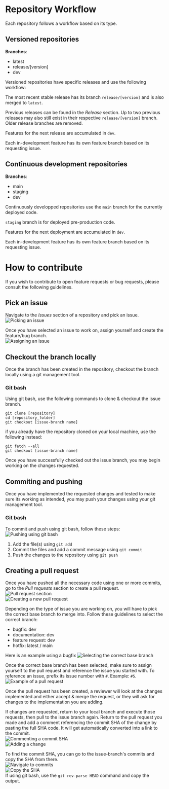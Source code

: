 # Repository Workflow

Each repository follows a workflow based on its type.

## Versioned repositories

**Branches**:
* latest
* release/[version]
* dev

Versioned repositories have specific releases and use the following workflow:

The most recent stable release has its branch ``release/[version]`` and is also merged to ``latest``.

Previous releases can be found in the *Release* section. Up to two previous releases may also still exist in their respective ``release/[version]`` branch.  
Older release branches are removed.

Features for the next release are accumulated in ``dev``.

Each in-development feature has its own feature branch based on its requesting issue.

## Continuous development repositories

**Branches**:
* main
* staging
* dev

Continuously developped repositories use the ``main`` branch for the currently deployed code.

``staging`` branch is for deployed pre-production code.

Features for the next deployment are accumulated in ``dev``.

Each in-development feature has its own feature branch based on its requesting issue.

# How to contribute

If you wish to contribute to open feature requests or bug requests, please consult the following guidelines.

## Pick an issue


Navigate to the *Issues* section of a repository and pick an issue.  
![Picking an issue](https://github.com/Central-Quebec-School-Board/.github/blob/main/profile/readme/picking_issue.png?raw=true)

Once you have selected an issue to work on, assign yourself and create the feature/bug branch.  
![Assigning an issue](https://github.com/Central-Quebec-School-Board/.github/blob/main/profile/readme/assigning_issue.png?raw=true)

## Checkout the branch locally

Once the branch has been created in the repository, checkout the branch locally using a git management tool.

### Git bash

Using git bash, use the following commands to clone & checkout the issue branch.
```
git clone [repository]
cd [repository_folder]
git checkout [issue-branch name]
```

if you already have the repository cloned on your local machine, use the following instead:
```
git fetch --all
git checkout [issue-branch name]
```

Once you have successfully checked out the issue branch, you may begin working on the changes requested.

## Commiting and pushing

Once you have implemented the requested changes and tested to make sure its working as intended, you may push your changes using your git management tool.

### Git bash


To commit and push using git bash, follow these steps:  
![Pushing using git bash](https://github.com/Central-Quebec-School-Board/.github/blob/main/profile/readme/pushing_using_git_bash.png?raw=true)  
1. Add the file(s) using ``git add``
2. Commit the files and add a commit message using ``git commit``
3. Push the changes to the repository using ``git push``

## Creating a pull request

Once you have pushed all the necessary code using one or more commits, go to the *Pull requests* section to create a pull request.  
![Pull request section](https://github.com/Central-Quebec-School-Board/.github/blob/main/profile/readme/pull_request_section.png?raw=true)  
![Creating a new pull request](https://github.com/Central-Quebec-School-Board/.github/blob/main/profile/readme/create_pr.png?raw=true)


Depending on the type of issue you are working on, you will have to pick the correct base branch to merge into.
Follow these guidelines to select the correct branch:
* bugfix: dev
* documentation: dev
* feature request: dev
* hotfix: latest / main

Here is an example using a bugfix
![Selecting the correct base branch](https://github.com/Central-Quebec-School-Board/.github/blob/main/profile/readme/selecting_base_branch.png?raw=true)

Once the correct base branch has been selected, make sure to assign yourself to the pull request and reference the issue you started with. To reference an issue, prefix its issue number with `#`. Example: `#5`.  
![Example of a pull request](https://github.com/Central-Quebec-School-Board/.github/blob/main/profile/readme/example_pr.png?raw=true)

Once the pull request has been created, a reviewer will look at the changes implemented and either accept & merge the request, or they will ask for changes to the implementation you are adding.

If changes are requested, return to your local branch and execute those requests, then pull to the issue branch again. Return to the pull request you made and add a comment referencing the commit SHA of the change by pasting the full SHA code. It will get automatically converted into a link to the commit.  
![Commenting a commit SHA](https://github.com/Central-Quebec-School-Board/.github/blob/main/profile/readme/commenting_commit_sha.png?raw=true)  
![Adding a change](https://github.com/Central-Quebec-School-Board/.github/blob/main/profile/readme/adding_change.png?raw=true)

To find the commit SHA, you can go to the issue-branch's commits and copy the SHA from there.  
![Navigate to commits](https://github.com/Central-Quebec-School-Board/.github/blob/main/profile/readme/navigate_commits.png?raw=true)  
![Copy the SHA](https://github.com/Central-Quebec-School-Board/.github/blob/main/profile/readme/copying_sha.png?raw=true)  
If using git bash, use the ``git rev-parse HEAD`` command and copy the output.
